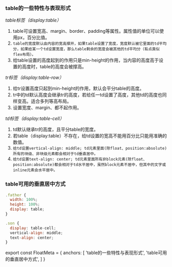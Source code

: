 ### table的一些特性与表现形式

_table标签（display:table）_

1. table可设置宽高、margin、border、padding等属性。属性值的单位可以使用px，百分比值。
1. `table的宽度默认由内容的宽高撑开，如果table设置了宽度，宽度默认被它里面的td平均分，如果给某一个td设置宽度，那么table剩余的宽度会被其他的td平均分（有点类似flex布局）。`
1. 给table设置的高度起到的作用只是min-height的作用，当内容的高度高于设置的高度时，table的高度会被撑高。

_tr标签（display:table-row）_

1. 给tr设置高度只起到min-height的作用，默认会平分table的高度。
1. tr中的td默认高度会继承tr的高度，若给任一td设置了高度，其他td的高度也同样变高。适合多列等高布局。
1. 设置宽度、margin、都不起作用。

_td标签（display:table-cell）_

1. td默认继承tr的高度，且平分table的宽度。
1. 若table（display:table）不存在，给td设置的宽高不能用百分比只能用准确的数值。
1. `给td设置vertical-align: middle; td元素里面(除float、position:absolute)所有的块级、非块级元素都会相对于td垂直居中。`
1. `给td设置text-align: center; td元素里面所有非block元素(除float、position:absolute)都会相对于td水平居中，虽然block元素不居中，但其中的文字或inline元素会水平居中。`

### table可用的垂直居中方式

```js
.father {
  width: 100%;
  height: 100%;
  display: table;
}

.son {
  display: table-cell;
  vertical-align: middle;
  text-align: center;
}
```

export const FloatMeta = {
  anchors: [
    'table的一些特性与表现形式',
    'table可用的垂直居中方式',
  ]
}








